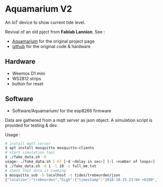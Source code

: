 # Aquamarium V2

An *IoT* device to show current tide level.

Revival of an old pject from **Fablab Lannion**.
See :
* [Aquamarium](https://wiki.fablab-lannion.org/index.php?title=AquaMarium) for the original project page
* [github](https://github.com/FablabLannion/DataPlus/tree/master/AquaMarium) for the original code & hardware

## Hardware
* Weemos D1 mini
* WS2812 strips
* button for reset

## Software
* Software/Aquamarium/ for the esp8266 firmware

Data are gathered from a mqtt server as json object.
A simulation script is provided for testing & dev.

Usage :
```bash
# install mqtt server
$ apt install mosquitto mosquitto-clients
# start simulation tool
$ ./fake_data.sh -h
usage: ./fake_data.sh [-h] [-d <delay in sec>] [-l <number of loops>] -i file.txt
$ ./fake_data.sh -d 1 -l 10 -i full_me.txt 
# check that data is comming
$ mosquitto_sub -h localhost -t tides/trebeurden/json
{"location":"trebeurden","high":{"timestamp":"2018-10-15 23:04 +0200","level":7.57,"coefficient":48},"current":{"timestamp":"16/10/18 04:30 +0200","level":3.78,"clock":152},"low":{"timestamp":"2018-10-16 05:28 +0200","level":3.52,"coefficient":48}} 
```


